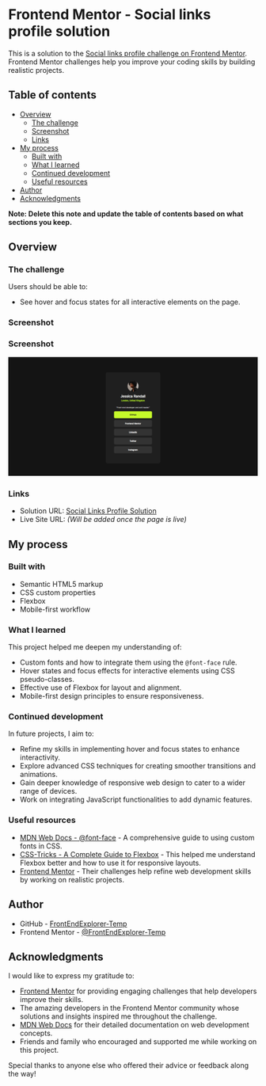 # Frontend Mentor - Social links profile solution

This is a solution to the [Social links profile challenge on Frontend Mentor](https://www.frontendmentor.io/challenges/social-links-profile-UG32l9m6dQ). Frontend Mentor challenges help you improve your coding skills by building realistic projects.

## Table of contents

- [Overview](#overview)
  - [The challenge](#the-challenge)
  - [Screenshot](#screenshot)
  - [Links](#links)
- [My process](#my-process)
  - [Built with](#built-with)
  - [What I learned](#what-i-learned)
  - [Continued development](#continued-development)
  - [Useful resources](#useful-resources)
- [Author](#author)
- [Acknowledgments](#acknowledgments)

**Note: Delete this note and update the table of contents based on what sections you keep.**

## Overview

### The challenge

Users should be able to:

- See hover and focus states for all interactive elements on the page.

### Screenshot

### Screenshot

![Screenshot of the project](./preview.png)

### Links

- Solution URL: [Social Links Profile Solution](https://github.com/FrontEndExplorer-Temp/social-links-profile)
- Live Site URL: _(Will be added once the page is live)_

## My process

### Built with

- Semantic HTML5 markup
- CSS custom properties
- Flexbox
- Mobile-first workflow

### What I learned

This project helped me deepen my understanding of:

- Custom fonts and how to integrate them using the `@font-face` rule.
- Hover states and focus effects for interactive elements using CSS pseudo-classes.
- Effective use of Flexbox for layout and alignment.
- Mobile-first design principles to ensure responsiveness.

### Continued development

In future projects, I aim to:

- Refine my skills in implementing hover and focus states to enhance interactivity.
- Explore advanced CSS techniques for creating smoother transitions and animations.
- Gain deeper knowledge of responsive web design to cater to a wider range of devices.
- Work on integrating JavaScript functionalities to add dynamic features.

### Useful resources

- [MDN Web Docs - @font-face](https://developer.mozilla.org/en-US/docs/Web/CSS/@font-face) - A comprehensive guide to using custom fonts in CSS.
- [CSS-Tricks - A Complete Guide to Flexbox](https://css-tricks.com/snippets/css/a-guide-to-flexbox/) - This helped me understand Flexbox better and how to use it for responsive layouts.
- [Frontend Mentor](https://www.frontendmentor.io/) - Their challenges help refine web development skills by working on realistic projects.

## Author

- GitHub - [FrontEndExplorer-Temp](https://github.com/FrontEndExplorer-Temp)
- Frontend Mentor - [@FrontEndExplorer-Temp](https://www.frontendmentor.io/profile/FrontEndExplorer-Temp)

## Acknowledgments

I would like to express my gratitude to:

- [Frontend Mentor](https://www.frontendmentor.io/) for providing engaging challenges that help developers improve their skills.
- The amazing developers in the Frontend Mentor community whose solutions and insights inspired me throughout the challenge.
- [MDN Web Docs](https://developer.mozilla.org/) for their detailed documentation on web development concepts.
- Friends and family who encouraged and supported me while working on this project.

Special thanks to anyone else who offered their advice or feedback along the way!
